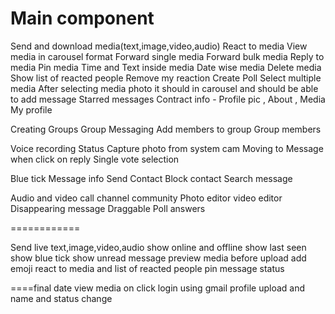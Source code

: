 # Main component

Send and download media(text,image,video,audio)
React to media
View media in carousel format
Forward single media
Forward bulk media
Reply to media
Pin media
Time and Text inside media
Date wise media
Delete media
Show list of reacted people
Remove my reaction
Create Poll
Select multiple media
After selecting media photo it should in carousel and should be able to add message
Starred messages
Contract info - Profile pic , About , Media
My profile

Creating Groups
Group Messaging
Add members to group
Group members

Voice recording
Status
Capture photo from system cam
Moving to Message when click on reply
Single vote selection

Blue tick
Message info
Send Contact
Block contact
Search message

Audio and video call
channel
community
Photo editor
video editor
Disappearing message
Draggable Poll answers

============

Send live text,image,video,audio
show online and offline
show last seen
show blue tick
show unread message
preview media before upload
add emoji
react to media and list of reacted people
pin message
status

====final
date
view media on click
login using gmail
profile upload and name and status change
